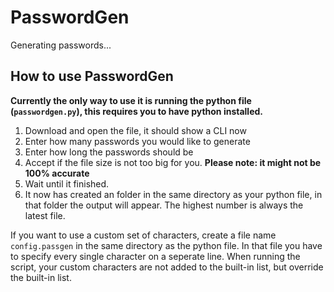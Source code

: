 # PasswordGen
Generating passwords...

## How to use PasswordGen
**Currently the only way to use it is running the python file (`passwordgen.py`), this requires you to have python installed.**

1. Download and open the file, it should show a CLI now
2. Enter how many passwords you would like to generate
3. Enter how long the passwords should be
4. Accept if the file size is not too big for you. **Please note: it might not be 100% accurate**
5. Wait until it finished.
6. It now has created an folder in the same directory as your python file, in that folder the output will appear. The highest number is always the latest file.

If you want to use a custom set of characters, create a file name `config.passgen` in the same directory as the python file. In that file you have to specify every single character on a seperate line. When running the script, your custom characters are not added to the built-in list, but override the built-in list.